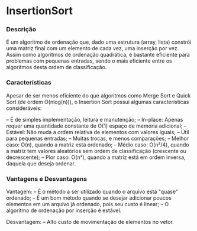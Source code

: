 # InsertionSort
<h3>Descrição</h3>É um algoritmo de ordenação que, dado uma estrutura (array, lista) constrói uma matriz final com um elemento de cada vez, uma inserção por vez. Assim como algoritmos de ordenação quadrática, é bastante eficiente para problemas com pequenas entradas, sendo o mais eficiente entre os algoritmos desta ordem de classificação.

<h3>Características</h3>Apesar de ser menos eficiente do que algoritmos como Merge Sort e Quick Sort (de ordem O(nlog(n))), o Insertion Sort possui algumas características consideráveis:

– É de simples implementação, leitura e manutenção;
– In-place: Apenas requer uma quantidade constante de O(1) espaço de memória adicional;
– Estável: Não muda a ordem relativa de elementos com valores iguais;
– Útil para pequenas entradas;
– Muitas trocas, e menos comparações;
– Melhor caso: O(n), quando a matriz está ordenado;
– Médio caso: O(n²/4), quando a matriz tem valores aleatórios sem ordem de classificação (crescente ou decrescente);
– Pior caso: O(n²), quando a matriz está em ordem inversa, daquela que deseja ordenar.

<h3>Vantagens e Desvantagens</h3>Vantagem:
– É o método a ser utilizado quando o arquivo está "quase" ordenado;
– É um bom método quando se desejar adicionar poucos elementos em um arquivo já ordenado, pois seu custo é linear;
– O algoritmo de ordenação por inserção é estável.

Desvantagem:
– Alto custo de movimentação de elementos no vetor.

